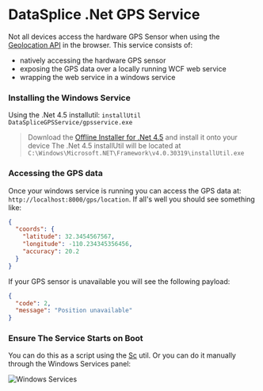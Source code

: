 # DataSplice .Net GPS Service

Not all devices access the hardware GPS Sensor when using the [Geolocation API](http://dev.w3.org/geo/api/spec-source.html) in the browser. This service consists of:

- natively accessing the hardware GPS sensor
- exposing the GPS data over a locally running WCF web service
- wrapping the web service in a windows service

### Installing the Windows Service

Using the .Net 4.5 installutil: `installUtil DataSpliceGPSService/gpsservice.exe`

> Download the [Offline Installer for .Net 4.5](http://www.microsoft.com/en-us/download/details.aspx?id=40779) and install it onto your device
> The .Net 4.5 installUtil will be located at `C:\Windows\Microsoft.NET\Framework\v4.0.30319\installUtil.exe` 

### Accessing the GPS data

Once your windows service is running you can access the GPS data at: `http://localhost:8000/gps/location`. If all's well you should see something like:

```json
{
  "coords": {
    "latitude": 32.3454567567,
    "longitude": -110.234345356456,
    "accuracy": 20.2
  }
}
```

If your GPS sensor is unavailable you will see the following payload:

```json
{
  "code": 2,
  "message": "Position unavailable"
}
```

### Ensure The Service Starts on Boot

You can do this as a script using the [Sc](http://technet.microsoft.com/en-us/library/cc990290.aspx) util. Or you can do it manually through the Windows Services panel:

![Windows Services](http://i.imgur.com/RJayFhC.png)
